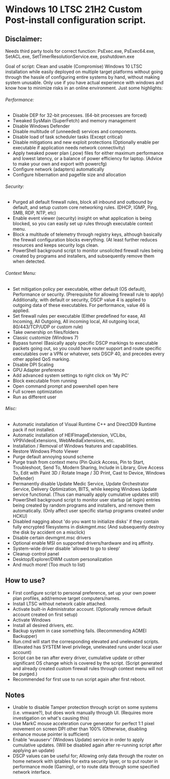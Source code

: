 # Windows 10 LTSC 21H2 Custom Post-install configuration script.

## Disclaimer: 

Needs third party tools for correct function: PsExec.exe, PsExec64.exe, SetACL.exe, SetTimerResolutionService.exe, psshutdown.exe

Goal of script: Clean and usable (Compromise) Windows 10 LTSC installation while easily deployed on multiple target platforms without going through the hassle of configuring entire systems by hand, without making system unusable.
Only use if you have actual experience with windows and know how to minimize risks in an online environment. Just some highlights:

###### Performance:

- Disable DEP for 32-bit processes. (64-bit processes are forced)
- Tweaked SysMain (SuperFetch) and memory management
- Disable Windows Defender
- Disable multitude of (unneeded) services and components.
- Disable load of task scheduler tasks (Except critical)
- Disable mitigations and new exploit protections (Optionally enable per executable if application needs network connectivity)
- Apply tweaked power plan (.pow) files for either maximum performance and lowest latency, or a balance of power efficiency for laptop. (Advice to make your own and export with powercfg)
- Configure network (adapters) automatically
- Configure hibernation and pagefile size and allocation

###### Security:

- Purged all default firewall rules, block all inbound and outbound by default, and setup custom core networking rules. (DHCP, IGMP, Ping, SMB, RDP, NTP, etc)
- Enable event viewer (security) insight on what application is being blocked, so you can easily set up rules through executable context menu.
- Block a multitude of telemetry through registry keys, although basically the firewall configuration blocks everything. (At least further reduces resources and keeps security logs clean.
- PowerShell background script to monitor unsolicited firewall rules being created by programs and installers, and subsequently remove them when detected.

###### Context Menu:

- Set mitigation policy per executable, either default (OS default), Performance or security. (Prerequisite for allowing firewall rule to apply)
	Additionally, with default or security, DSCP value 4 is applied to outgoing data of these executables. For performance, value 46 is applied.
- Set firewall rules per executable (Either predefined for ease, All Incoming, All Outgoing, All incoming local, All outgoing local, 80/443/TCP/UDP or custom rule)
- Take ownership on files/folders
- Classic customize (Windows 7)
- Bypass tunnel (Basically apply specific DSCP markings to executable packets going out, so you could have router support and route specific executables over a VPN or whatever, sets DSCP 40, and precedes every other applied QoS marking.
- Disable DPI Scaling
- GPU Adapter preference
- Add advanced system settings to right click on 'My PC'
- Block executable from running
- Open command prompt and powershell open here
- Full screen optimization
- Run as different user

###### Misc:
- Automatic installation of Visual Runtime C++ and Direct3D9 Runtime pack if not installed.
- Automatic installation of HEIFImageExtension, VCLibs, VP9VideoExtensions, WebMediaExtensions, etc.
- Installation / Removal of Windows features and capabilities.
- Restore Windows Photo Viewer
- Purge default annoying sound scheme
- Purge trash from context menu (Pin Quick Access, Pin to Start, Troubleshoot, Send To, Modern Sharing, Include in Library, Give Access To, Edit with Paint 3D / Rotate Image / 3D Print, Cast to Device, Windows Defender)
- Permanently disable Update Medic Service, Update Orchestrator Service, Delivery Optimization, BITS, while keeping Windows Update service functional. (Thus can manually apply cumulative updates still)
- PowerShell background script to monitor user startup (at login) entries being created by random programs and installers, and remove them automatically. (Only affect user specific startup programs created under HCKU)
- Disabled nagging about 'do you want to initialize disks' if they contain fully encrypted filesystems in diskmgmt.msc (And subsequently destroy the disk by accident on a misclick)
- Disable certain devmgmt.msc drivers
- Optional enable MSI on supported drivers/hardware and irq affinity.
- System-wide driver disable 'allowed to go to sleep'
- Cleanup control panel
- Desktop/Explorer/DWM custom personalization
- And much more! (Too much to list)

## How to use?
- First configure script to personal preference, set up your own power plan profiles, add/remove target computers/names. 
- Install LTSC without network cable attached.
- Activate built-in Administrator account. (Optionally remove default account created on first setup)
- Activate Windows
- Install all desired drivers, etc.
- Backup system in case something fails. (Recommending AOMEI Backupper)
- Run.cmd will start the corresponding elevated and unelevated scripts. (Elevated has SYSTEM level privilege, unelevated runs under local user account) 
- Script can be ran after every driver, cumulative update or other significant OS change which is covered by the script. (Script generated and already created custom firewall rules through context menu will not be purged.)
- Recommended for first use to run script again after first reboot.

## Notes
- Unable to disable Tamper protection through script on some systems (i.e. vmware?), but does work manually through UI. (Requires more investigation on what's causing this)
- Use MarkC mouse acceleration curve generator for perfect 1:1 pixel movement on screen DPI other than 100% (Otherwise, disabling enhance mouse pointer is sufficient)
- Enable 'wuauserv' (Windows Update) service in order to apply cumulative updates. (Will be disabled again after re-running script after applying an update)
- DSCP values can be useful for; Allowing only data through the router on home network with iptables for extra security layer, or to put router in performance mode (Gaming), or to route data through some specified network interface.